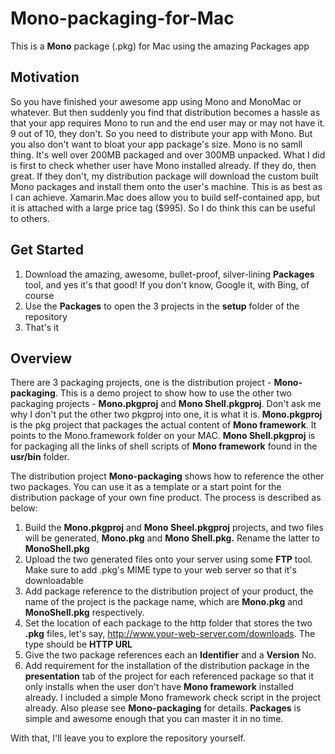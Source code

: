 # Mono-packaging-for-Mac
This is a **Mono** package (.pkg) for Mac using the amazing Packages app

## Motivation
So you have finished your awesome app using Mono and MonoMac or whatever. But then suddenly you find that distribution becomes a hassle as that your app requires Mono to run and the end user may or may not have it. 9 out of 10, they don't. So you need to distribute your app with Mono. But you also don't want to bloat your app package's size. Mono is no samll thing. It's well over 200MB packaged and over 300MB unpacked. What I did is first to check whether user have Mono installed already. If they do, then great. If they don't, my distribution package will download the custom built Mono packages and install them onto the user's machine. This is as best as I can achieve. Xamarin.Mac does allow you to build self-contained app, but it is attached with a large price tag ($995). So I do think this can be useful to others.

## Get Started
1. Download the amazing, awesome, bullet-proof, silver-lining **Packages** tool, and yes it's that good! If you don't know, Google it, with Bing, of course
2. Use the **Packages** to open the 3 projects in the **setup** folder of the repository
3. That's it

## Overview
There are 3 packaging projects, one is the distribution project - **Mono-packaging**. This is a demo project to show how to use the other two packaging projects - **Mono.pkgproj** and **Mono Shell.pkgproj**. Don't ask me why I don't put the other two pkgproj into one, it is what it is. **Mono.pkgproj** is the pkg project that packages the actual content of **Mono framework**. It points to the Mono.framework folder on your MAC. **Mono Shell.pkgproj** is for packaging all the links of shell scripts of **Mono framework** found in the **usr/bin** folder. 
    
    
   
The distribution project **Mono-packaging** shows how to reference the other two packages. You can use it as a template or a start point for the distribution package of your own fine product. The process is described as below:
   
1. Build the **Mono.pkgproj** and **Mono Sheel.pkgproj** projects, and two files will be generated, **Mono.pkg** and **Mono Shell.pkg.** Rename the latter to **MonoShell.pkg**
2. Upload the two generated files onto your server using some **FTP** tool. Make sure to add .pkg's MIME type to your web server so that it's downloadable
3. Add package reference to the distribution project of your product, the name of the project is the package name, which are **Mono.pkg** and **MonoShell.pkg** respectively.
4. Set the location of each package to the http folder that stores the two **.pkg** files, let's say, http://www.your-web-server.com/downloads. The type should be **HTTP URL**
5. Give the two package references each an **Identifier** and a **Version** No. 
6. Add requirement for the installation of the distribution package in the **presentation** tab of the project for each referenced package so that it only installs when the user don't have **Mono framework** installed already. I included a simple Mono framework check script in the project already. Also please see **Mono-packaging** for details. **Packages** is simple and awesome enough that you can master it in no time.

With that, I'll leave you to explore the repository yourself.
